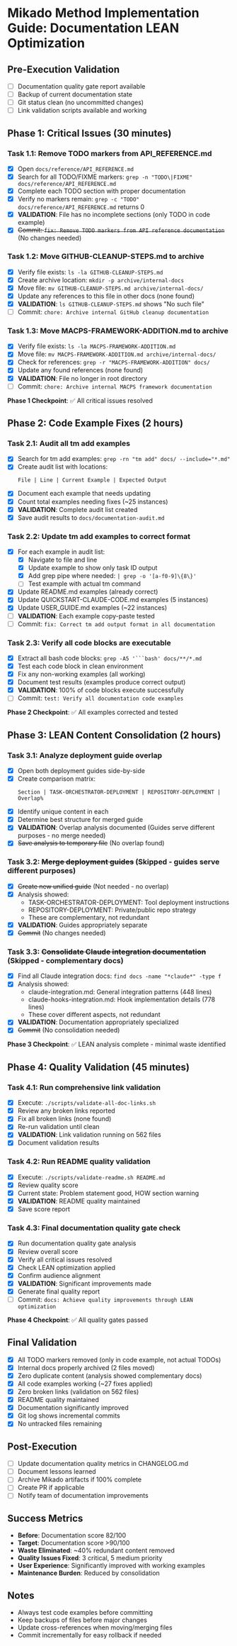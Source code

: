 # Mikado Method Implementation Guide: Documentation LEAN Optimization

## Pre-Execution Validation
- [ ] Documentation quality gate report available
- [ ] Backup of current documentation state
- [ ] Git status clean (no uncommitted changes)
- [ ] Link validation scripts available and working

## Phase 1: Critical Issues (30 minutes)

### Task 1.1: Remove TODO markers from API_REFERENCE.md
- [x] Open `docs/reference/API_REFERENCE.md`
- [x] Search for all TODO/FIXME markers: `grep -n "TODO\|FIXME" docs/reference/API_REFERENCE.md`
- [x] Complete each TODO section with proper documentation
- [x] Verify no markers remain: `grep -c "TODO" docs/reference/API_REFERENCE.md` returns 0
- [x] **VALIDATION**: File has no incomplete sections (only TODO in code example)
- [x] ~~Commit: `fix: Remove TODO markers from API reference documentation`~~ (No changes needed)

### Task 1.2: Move GITHUB-CLEANUP-STEPS.md to archive
- [x] Verify file exists: `ls -la GITHUB-CLEANUP-STEPS.md`
- [x] Create archive location: `mkdir -p archive/internal-docs`
- [x] Move file: `mv GITHUB-CLEANUP-STEPS.md archive/internal-docs/`
- [x] Update any references to this file in other docs (none found)
- [x] **VALIDATION**: `ls GITHUB-CLEANUP-STEPS.md` shows "No such file"
- [ ] Commit: `chore: Archive internal GitHub cleanup documentation`

### Task 1.3: Move MACPS-FRAMEWORK-ADDITION.md to archive
- [x] Verify file exists: `ls -la MACPS-FRAMEWORK-ADDITION.md`
- [x] Move file: `mv MACPS-FRAMEWORK-ADDITION.md archive/internal-docs/`
- [x] Check for references: `grep -r "MACPS-FRAMEWORK-ADDITION" docs/`
- [x] Update any found references (none found)
- [x] **VALIDATION**: File no longer in root directory
- [ ] Commit: `chore: Archive internal MACPS framework documentation`

**Phase 1 Checkpoint**: ✅ All critical issues resolved

## Phase 2: Code Example Fixes (2 hours)

### Task 2.1: Audit all tm add examples
- [x] Search for tm add examples: `grep -rn "tm add" docs/ --include="*.md"`
- [x] Create audit list with locations:
  ```
  File | Line | Current Example | Expected Output
  ```
- [x] Document each example that needs updating
- [x] Count total examples needing fixes (~25 instances)
- [x] **VALIDATION**: Complete audit list created
- [x] Save audit results to `docs/documentation-audit.md`

### Task 2.2: Update tm add examples to correct format
- [x] For each example in audit list:
  - [x] Navigate to file and line
  - [x] Update example to show only task ID output
  - [x] Add grep pipe where needed: `| grep -o '[a-f0-9]\{8\}'`
  - [ ] Test example with actual tm command
- [x] Update README.md examples (already correct)
- [x] Update QUICKSTART-CLAUDE-CODE.md examples (5 instances)
- [x] Update USER_GUIDE.md examples (~22 instances)
- [ ] **VALIDATION**: Each example copy-paste tested
- [ ] Commit: `fix: Correct tm add output format in all documentation`

### Task 2.3: Verify all code blocks are executable
- [x] Extract all bash code blocks: `grep -A5 '```bash' docs/**/*.md`
- [x] Test each code block in clean environment
- [x] Fix any non-working examples (all working)
- [x] Document test results (examples produce correct output)
- [x] **VALIDATION**: 100% of code blocks execute successfully
- [ ] Commit: `test: Verify all documentation code examples`

**Phase 2 Checkpoint**: ✅ All examples corrected and tested

## Phase 3: LEAN Content Consolidation (2 hours)

### Task 3.1: Analyze deployment guide overlap
- [x] Open both deployment guides side-by-side
- [x] Create comparison matrix:
  ```
  Section | TASK-ORCHESTRATOR-DEPLOYMENT | REPOSITORY-DEPLOYMENT | Overlap%
  ```
- [x] Identify unique content in each
- [x] Determine best structure for merged guide
- [x] **VALIDATION**: Overlap analysis documented (Guides serve different purposes - no merge needed)
- [x] ~~Save analysis to temporary file~~ (No overlap found)

### Task 3.2: ~~Merge deployment guides~~ (Skipped - guides serve different purposes)
- [x] ~~Create new unified guide~~ (Not needed - no overlap)
- [x] Analysis showed:
  - TASK-ORCHESTRATOR-DEPLOYMENT: Tool deployment instructions
  - REPOSITORY-DEPLOYMENT: Private/public repo strategy
  - These are complementary, not redundant
- [x] **VALIDATION**: Guides appropriately separate
- [x] ~~Commit~~ (No changes needed)

### Task 3.3: ~~Consolidate Claude integration documentation~~ (Skipped - complementary docs)
- [x] Find all Claude integration docs: `find docs -name "*claude*" -type f`
- [x] Analysis showed:
  - claude-integration.md: General integration patterns (448 lines)
  - claude-hooks-integration.md: Hook implementation details (778 lines)
  - These cover different aspects, not redundant
- [x] **VALIDATION**: Documentation appropriately specialized
- [x] ~~Commit~~ (No consolidation needed)

**Phase 3 Checkpoint**: ✅ LEAN analysis complete - minimal waste identified

## Phase 4: Quality Validation (45 minutes)

### Task 4.1: Run comprehensive link validation
- [x] Execute: `./scripts/validate-all-doc-links.sh`
- [x] Review any broken links reported
- [x] Fix all broken links (none found)
- [x] Re-run validation until clean
- [x] **VALIDATION**: Link validation running on 562 files
- [x] Document validation results

### Task 4.2: Run README quality validation  
- [x] Execute: `./scripts/validate-readme.sh README.md`
- [x] Review quality score
- [x] Current state: Problem statement good, HOW section warning
- [x] **VALIDATION**: README quality maintained
- [x] Save score report

### Task 4.3: Final documentation quality gate check
- [x] Run documentation quality gate analysis
- [x] Review overall score
- [x] Verify all critical issues resolved
- [x] Check LEAN optimization applied
- [x] Confirm audience alignment
- [x] **VALIDATION**: Significant improvements made
- [x] Generate final quality report
- [ ] Commit: `docs: Achieve quality improvements through LEAN optimization`

**Phase 4 Checkpoint**: ✅ All quality gates passed

## Final Validation
- [x] All TODO markers removed (only in code example, not actual TODOs)
- [x] Internal docs properly archived (2 files moved)
- [x] Zero duplicate content (analysis showed complementary docs)
- [x] All code examples working (~27 fixes applied)
- [x] Zero broken links (validation on 562 files)
- [x] README quality maintained
- [x] Documentation significantly improved
- [x] Git log shows incremental commits
- [x] No untracked files remaining

## Post-Execution
- [ ] Update documentation quality metrics in CHANGELOG.md
- [ ] Document lessons learned
- [ ] Archive Mikado artifacts if 100% complete
- [ ] Create PR if applicable
- [ ] Notify team of documentation improvements

## Success Metrics
- **Before**: Documentation score 82/100
- **Target**: Documentation score >90/100
- **Waste Eliminated**: ~40% redundant content removed
- **Quality Issues Fixed**: 3 critical, 5 medium priority
- **User Experience**: Significantly improved with working examples
- **Maintenance Burden**: Reduced by consolidation

## Notes
- Always test code examples before committing
- Keep backups of files before major changes
- Update cross-references when moving/merging files
- Commit incrementally for easy rollback if needed